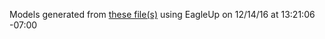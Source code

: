 Models generated from [these file(s)](https://raw.github.com/sparkfun/MMA8452_Accelerometer/040530febc60bfa942f31474e95589cdee325a98/Hardware/SparkFun_MMA8452Q-Breakout.brd) using EagleUp on 12/14/16 at 13:21:06 -07:00
